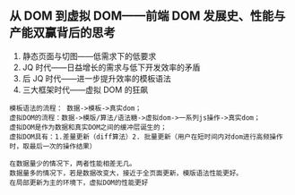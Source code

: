 ## 从 DOM 到虚拟 DOM——前端 DOM 发展史、性能与产能双赢背后的思考

1. 静态页面与切图——低需求下的低要求
2. JQ 时代——日益增长的需求与低下开发效率的矛盾
3. 后 JQ 时代——进一步提升效率的模板语法
4. 三大框架时代——虚拟 DOM 的狂飙

```
模板语法的流程： 数据->模板->真实dom；
虚拟DOM的流程：数据->模版/算法/语法糖->虚拟dom->一系列js操作->真实dom；
虚拟DOM是作为数据和真实DOM之间的缓冲层诞生的；
虚拟DOM具有：1.差量更新（diff算法）2. 批量更新（用户在短时间内对dom进行高频操作时，取最后一次的操作结果）

在数据量少的情况下，两者性能相差无几。
数据量多的情况下，若是数据改变大，接近于全页面更新，模版语法性能更好。
在局部更新为主的环境下，虚拟DOM的性能更好
```

